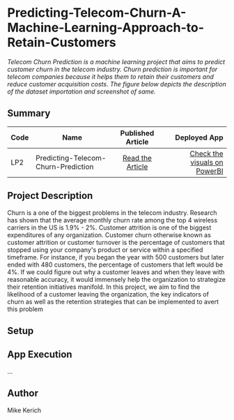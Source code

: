 # Predicting-Telecom-Churn-A-Machine-Learning-Approach-to-Retain-Customers

_Telecom Churn Prediction is a machine learning project that aims to predict customer churn in the telecom industry. Churn prediction is important for telecom companies because it helps them to retain their customers and reduce customer acquisition costs. The figure below depicts the description of the dataset importation and screenshot of same._

## Summary

| Code | Name                                |                                                              Published Article                                                              |                                                                                                                 Deployed App |
| ---- | ----------------------------------- | :-----------------------------------------------------------------------------------------------------------------------------------------: | ---------------------------------------------------------------------------------------------------------------------------: |
| LP2  | Predicting-Telecom-Churn-Prediction | [Read the Article](https://medium.com/@mkibekerich14/predicting-telecom-churn-a-machine-learning-approach-to-retain-customers-9894501346a7) | [Check the visuals on PowerBI](https://app.powerbi.com/groups/me/reports/3114c4fa-c8d8-46d8-98d3-102b0cadf47b/ReportSection) |

## Project Description

Churn is a one of the biggest problems in the telecom industry. Research has shown that the average monthly churn rate among the top 4 wireless carriers in the US is 1.9% - 2%.
Customer attrition is one of the biggest expenditures of any organization. Customer churn otherwise known as customer attrition or customer turnover is the percentage of customers that stopped using your company's product or service within a specified timeframe. For instance, if you began the year with 500 customers but later ended with 480 customers, the percentage of customers that left would be 4%. If we could figure out why a customer leaves and when they leave with reasonable accuracy, it would immensely help the organization to strategize their retention initiatives manifold.
In this project, we aim to find the likelihood of a customer leaving the organization, the key indicators of churn as well as the retention strategies that can be implemented to avert this problem

## Setup

## App Execution

...

## Author

Mike Kerich

